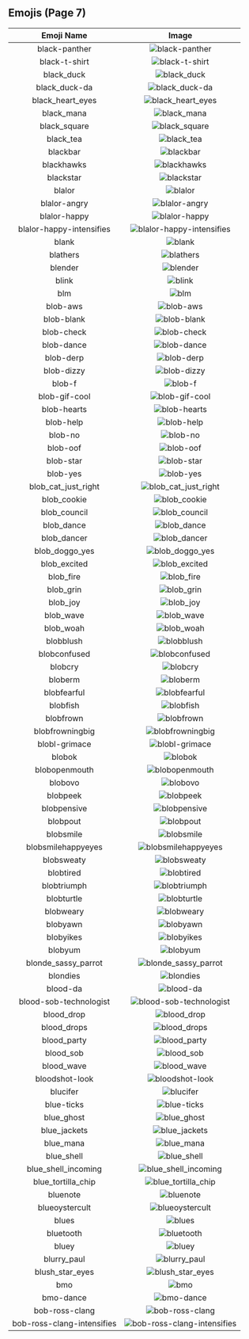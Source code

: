 
  ## Emojis (Page 7)
  |Emoji Name|Image|
  | :-: | :-: |
  |black-panther| ![black-panther](/output/black-panther.png)|
  |black-t-shirt| ![black-t-shirt](/output/black-t-shirt.png)|
  |black_duck| ![black_duck](/output/black_duck.jpg)|
  |black_duck-da| ![black_duck-da](/output/black_duck-da.png)|
  |black_heart_eyes| ![black_heart_eyes](/output/black_heart_eyes.png)|
  |black_mana| ![black_mana](/output/black_mana.png)|
  |black_square| ![black_square](/output/black_square)|
  |black_tea| ![black_tea](/output/black_tea.png)|
  |blackbar| ![blackbar](/output/blackbar.jpg)|
  |blackhawks| ![blackhawks](/output/blackhawks.png)|
  |blackstar| ![blackstar](/output/blackstar.png)|
  |blalor| ![blalor](/output/blalor)|
  |blalor-angry| ![blalor-angry](/output/blalor-angry.png)|
  |blalor-happy| ![blalor-happy](/output/blalor-happy.png)|
  |blalor-happy-intensifies| ![blalor-happy-intensifies](/output/blalor-happy-intensifies.gif)|
  |blank| ![blank](/output/blank.gif)|
  |blathers| ![blathers](/output/blathers.png)|
  |blender| ![blender](/output/blender.gif)|
  |blink| ![blink](/output/blink.gif)|
  |blm| ![blm](/output/blm.png)|
  |blob-aws| ![blob-aws](/output/blob-aws.png)|
  |blob-blank| ![blob-blank](/output/blob-blank.png)|
  |blob-check| ![blob-check](/output/blob-check.png)|
  |blob-dance| ![blob-dance](/output/blob-dance.gif)|
  |blob-derp| ![blob-derp](/output/blob-derp.png)|
  |blob-dizzy| ![blob-dizzy](/output/blob-dizzy.png)|
  |blob-f| ![blob-f](/output/blob-f.png)|
  |blob-gif-cool| ![blob-gif-cool](/output/blob-gif-cool.gif)|
  |blob-hearts| ![blob-hearts](/output/blob-hearts.gif)|
  |blob-help| ![blob-help](/output/blob-help.png)|
  |blob-no| ![blob-no](/output/blob-no.png)|
  |blob-oof| ![blob-oof](/output/blob-oof.png)|
  |blob-star| ![blob-star](/output/blob-star.png)|
  |blob-yes| ![blob-yes](/output/blob-yes.png)|
  |blob_cat_just_right| ![blob_cat_just_right](/output/blob_cat_just_right.png)|
  |blob_cookie| ![blob_cookie](/output/blob_cookie.png)|
  |blob_council| ![blob_council](/output/blob_council.png)|
  |blob_dance| ![blob_dance](/output/blob_dance.gif)|
  |blob_dancer| ![blob_dancer](/output/blob_dancer.gif)|
  |blob_doggo_yes| ![blob_doggo_yes](/output/blob_doggo_yes.png)|
  |blob_excited| ![blob_excited](/output/blob_excited.gif)|
  |blob_fire| ![blob_fire](/output/blob_fire.gif)|
  |blob_grin| ![blob_grin](/output/blob_grin.png)|
  |blob_joy| ![blob_joy](/output/blob_joy.png)|
  |blob_wave| ![blob_wave](/output/blob_wave.gif)|
  |blob_woah| ![blob_woah](/output/blob_woah.png)|
  |blobblush| ![blobblush](/output/blobblush.png)|
  |blobconfused| ![blobconfused](/output/blobconfused.png)|
  |blobcry| ![blobcry](/output/blobcry.png)|
  |bloberm| ![bloberm](/output/bloberm.png)|
  |blobfearful| ![blobfearful](/output/blobfearful.png)|
  |blobfish| ![blobfish](/output/blobfish.png)|
  |blobfrown| ![blobfrown](/output/blobfrown.png)|
  |blobfrowningbig| ![blobfrowningbig](/output/blobfrowningbig.png)|
  |blobl-grimace| ![blobl-grimace](/output/blobl-grimace.gif)|
  |blobok| ![blobok](/output/blobok.png)|
  |blobopenmouth| ![blobopenmouth](/output/blobopenmouth.png)|
  |blobovo| ![blobovo](/output/blobovo.png)|
  |blobpeek| ![blobpeek](/output/blobpeek.png)|
  |blobpensive| ![blobpensive](/output/blobpensive.png)|
  |blobpout| ![blobpout](/output/blobpout.png)|
  |blobsmile| ![blobsmile](/output/blobsmile.png)|
  |blobsmilehappyeyes| ![blobsmilehappyeyes](/output/blobsmilehappyeyes.png)|
  |blobsweaty| ![blobsweaty](/output/blobsweaty)|
  |blobtired| ![blobtired](/output/blobtired.png)|
  |blobtriumph| ![blobtriumph](/output/blobtriumph.png)|
  |blobturtle| ![blobturtle](/output/blobturtle.png)|
  |blobweary| ![blobweary](/output/blobweary.png)|
  |blobyawn| ![blobyawn](/output/blobyawn.png)|
  |blobyikes| ![blobyikes](/output/blobyikes.png)|
  |blobyum| ![blobyum](/output/blobyum.png)|
  |blonde_sassy_parrot| ![blonde_sassy_parrot](/output/blonde_sassy_parrot.gif)|
  |blondies| ![blondies](/output/blondies)|
  |blood-da| ![blood-da](/output/blood-da)|
  |blood-sob-technologist| ![blood-sob-technologist](/output/blood-sob-technologist.png)|
  |blood_drop| ![blood_drop](/output/blood_drop.png)|
  |blood_drops| ![blood_drops](/output/blood_drops.png)|
  |blood_party| ![blood_party](/output/blood_party.png)|
  |blood_sob| ![blood_sob](/output/blood_sob.png)|
  |blood_wave| ![blood_wave](/output/blood_wave.png)|
  |bloodshot-look| ![bloodshot-look](/output/bloodshot-look.png)|
  |blucifer| ![blucifer](/output/blucifer.png)|
  |blue-ticks| ![blue-ticks](/output/blue-ticks.jpg)|
  |blue_ghost| ![blue_ghost](/output/blue_ghost.png)|
  |blue_jackets| ![blue_jackets](/output/blue_jackets.png)|
  |blue_mana| ![blue_mana](/output/blue_mana.png)|
  |blue_shell| ![blue_shell](/output/blue_shell.png)|
  |blue_shell_incoming| ![blue_shell_incoming](/output/blue_shell_incoming.gif)|
  |blue_tortilla_chip| ![blue_tortilla_chip](/output/blue_tortilla_chip.png)|
  |bluenote| ![bluenote](/output/bluenote.png)|
  |blueoystercult| ![blueoystercult](/output/blueoystercult.png)|
  |blues| ![blues](/output/blues.png)|
  |bluetooth| ![bluetooth](/output/bluetooth.png)|
  |bluey| ![bluey](/output/bluey.gif)|
  |blurry_paul| ![blurry_paul](/output/blurry_paul.png)|
  |blush_star_eyes| ![blush_star_eyes](/output/blush_star_eyes.png)|
  |bmo| ![bmo](/output/bmo.gif)|
  |bmo-dance| ![bmo-dance](/output/bmo-dance.gif)|
  |bob-ross-clang| ![bob-ross-clang](/output/bob-ross-clang.png)|
  |bob-ross-clang-intensifies| ![bob-ross-clang-intensifies](/output/bob-ross-clang-intensifies.gif)|
  